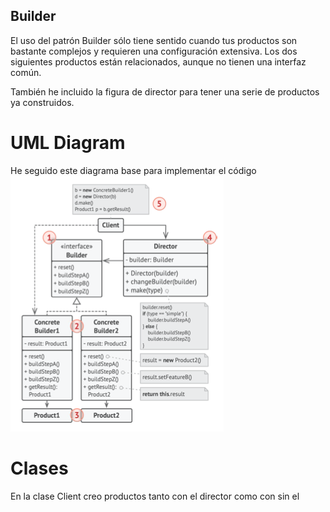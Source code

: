 ## Builder
El uso del patrón Builder sólo tiene sentido cuando tus
productos son bastante complejos y requieren una
configuración extensiva. Los dos siguientes productos están relacionados, aunque no tienen una interfaz común.

También he incluido la figura de director para tener una serie de productos ya construidos.

# UML Diagram
He seguido este diagrama base para implementar el código
![](img.png)

# Clases
En la clase Client creo productos tanto con el director como con sin el